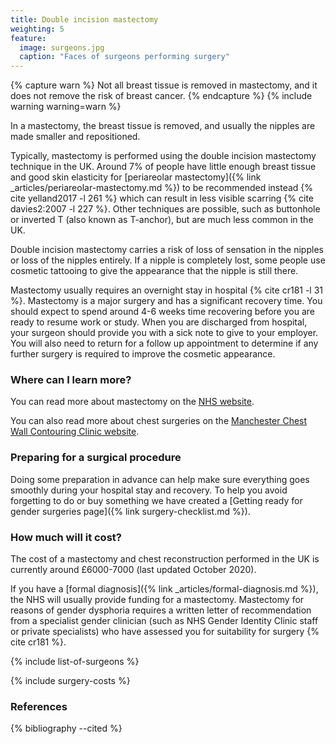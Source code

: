 ```yaml
---
title: Double incision mastectomy
weighting: 5
feature:
  image: surgeons.jpg
  caption: "Faces of surgeons performing surgery"
---
```


{% capture warn %}
Not all breast tissue is removed in mastectomy, and it does not remove the risk of breast cancer.
{% endcapture %}
{% include warning warning=warn %}

In a mastectomy, the breast tissue is removed, and usually the nipples are made smaller and repositioned.

Typically, mastectomy is performed using the double incision mastectomy technique in the UK. Around 7% of people have little enough breast tissue and good skin elasticity for [periareolar mastectomy]({% link _articles/periareolar-mastectomy.md %}) to be recommended instead {% cite yelland2017 -l 261 %} which can result in less visible scarring {% cite davies2:2007 -l 227 %}. Other techniques are possible, such as buttonhole or inverted T (also known as T-anchor), but are much less common in the UK.

Double incision mastectomy carries a risk of loss of sensation in the nipples or loss of the nipples entirely. If a nipple is completely lost, some people use cosmetic tattooing to give the appearance that the nipple is still there.

Mastectomy usually requires an overnight stay in hospital {% cite cr181 -l 31 %}. Mastectomy is a major surgery and has a significant recovery time. You should expect to spend around 4-6 weeks time recovering before you are ready to resume work or study. When you are discharged from hospital, your surgeon should provide you with a sick note to give to your employer. You will also need to return for a follow up appointment to determine if any further surgery is required to improve the cosmetic appearance.

### Where can I learn more?

You can read more about mastectomy on the [NHS website](http://www.nhs.uk/conditions/mastectomy/Pages/Introduction.aspx).

You can also read more about chest surgeries on the [Manchester Chest Wall Contouring Clinic website](http://www.pat.nhs.uk/our-services/general-surgery-gender.htm).

### Preparing for a surgical procedure

Doing some preparation in advance can help make sure everything goes smoothly during your hospital stay and recovery. To help you avoid forgetting to do or buy something we have created a [Getting ready for gender surgeries page]({% link surgery-checklist.md %}).

### How much will it cost?

The cost of a mastectomy and chest reconstruction performed in the UK is currently around £6000-7000 (last updated October 2020).

If you have a [formal diagnosis]({% link _articles/formal-diagnosis.md %}), the NHS will usually provide funding for a mastectomy. Mastectomy for reasons of gender dysphoria requires a written letter of recommendation from a specialist gender clinician (such as NHS Gender Identity Clinic staff or private specialists) who have assessed you for suitability for surgery {% cite cr181 %}.

{% include list-of-surgeons %}

{% include surgery-costs %}

### References

{% bibliography --cited %}
